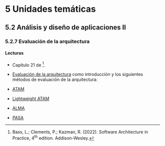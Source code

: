 # 5 Unidades temáticas

## 5.2 Análisis y diseño de aplicaciones II

### 5.2.7 Evaluación de la arquitectura

#### Lecturas

<!-- TBD. Incluir capítulo 21 de Bass-->

* Capítulo 21 de [^1].

[^1]: Bass, L.; Clements, P.; Kazman, R. (2022). Software Architecture in
    Practice, 4<sup>th</sup> edition. Addison-Wesley.

* [Evaluación de la
  arquitectura](/2_Tecnicas_y_herramientas/2_9__Evaluacion_arquitectura.md) como
  introducción y los siguientes métodos de evaluación de la arquitectura:

* [ATAM](/2_Tecnicas_y_herramientas/2_9_1_ATAM.md)

* [Lightweight ATAM](/2_Tecnicas_y_herramientas/2_9_2_Lightweight_ATAM.md)

* [ALMA](/2_Tecnicas_y_herramientas/2_9_3_ALMA.md)

* [PASA](/2_Tecnicas_y_herramientas/2_9_4_PASA.md)

